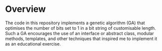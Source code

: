 # Overview
The code in this repository implements a genetic algorithm (GA) that optimises the number of bits set to 1 in a bit string of customisable length. Such a GA encourages the use of an interface or abstract class, modular methods, templates, and other techniques that inspired me to implement it as an educational exercise.
